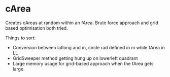 # cArea

Creates cAreas at random within an fArea. Brute force approach and grid based optimisation both tried.

Things to sort:

- Conversion between latlong and m, circle rad defined in m while fArea in LL
- GridSweeper method getting hung up on lowerleft quadrant
- Large memory usage for grid-based approach when the fArea gets large.

